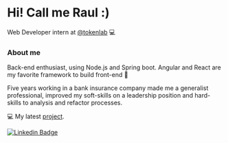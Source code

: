# Hi! Call me Raul :)
Web Developer intern at [@tokenlab](https://www.tokenlab.com.br/pt/) 💻

### About me
Back-end enthusiast, using Node.js and Spring boot. Angular and React are my favorite framework to build front-end 🤘

Five years working in a bank insurance company made me a generalist professional, improved my soft-skills on a leadership position and hard-skills to analysis and refactor processes.


💻 My latest [project](https://calendar-frontend-rpjansma.vercel.app/#/).

[![Linkedin Badge](https://img.shields.io/badge/-LinkedIn-blue?style=flat-square&logo=Linkedin&logoColor=white&link=https://www.linkedin.com/in/raul-paes/)](https://www.linkedin.com/in/raul-paes/)
